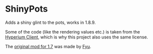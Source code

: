 # ShinyPots
Adds a shiny glint to the pots, works in 1.8.9. 

Some of the code (like the rendering values etc.) is taken from the [Hyperium Client](https://github.com/HyperiumClient/Hyperium), which is why
this project also uses the same license.

The [original mod for 1.7](https://github.com/GitFyu/ShinyPots) was made by [Fyu](https://github.com/GitFyu).
